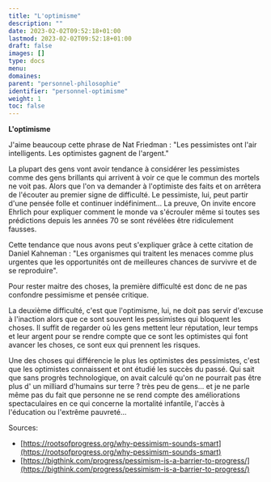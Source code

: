 ```yaml
---
title: "L'optimisme"
description: ""
date: 2023-02-02T09:52:18+01:00
lastmod: 2023-02-02T09:52:18+01:00
draft: false
images: []
type: docs
menu:
domaines:
parent: "personnel-philosophie"
identifier: "personnel-optimisme"
weight: 1
toc: false
---
```


**L'optimisme**

J'aime beaucoup cette phrase de Nat Friedman : "Les pessimistes ont l'air intelligents. Les optimistes gagnent de
l'argent."

La plupart des gens vont avoir tendance à considérer les pessimistes comme des gens brillants qui arrivent à voir ce que
le commun des mortels ne voit pas. Alors que l'on va demander à l'optimiste des faits et on arrêtera de l'écouter au
premier signe de difficulté. Le pessimiste, lui, peut partir d'une pensée folle et continuer indéfiniment... La preuve,
On invite encore Ehrlich pour expliquer comment le monde va s'écrouler même si toutes ses prédictions depuis les années
70 se sont révélées être ridiculement fausses.

Cette tendance que nous avons peut s'expliquer grâce à cette citation de Daniel Kahneman : "Les organismes qui traitent
les menaces comme plus urgentes que les opportunités ont de meilleures chances de survivre et de se reproduire".

Pour rester maitre des choses, la première difficulté est donc de ne pas confondre pessimisme et pensée critique.

La deuxième difficulté, c'est que l'optimisme, lui, ne doit pas servir d'excuse à l'inaction alors que ce sont souvent
les pessimistes qui bloquent les choses. Il suffit de regarder où les gens mettent leur réputation, leur temps et leur
argent pour se rendre compte que ce sont les optimistes qui font avancer les choses, ce sont eux qui prennent les
risques.

Une des choses qui différencie le plus les optimistes des pessimistes, c'est que les optimistes connaissent et ont
étudié les succès du passé. Qui sait que sans progrès technologique, on avait calculé qu'on ne pourrait pas être plus d'
un milliard d'humains sur terre ? très peu de gens... et je ne parle même pas du fait que personne ne se rend compte des
améliorations spectaculaires en ce qui concerne la mortalité infantile, l'accès à l'éducation ou l'extrême pauvreté...

Sources:

- [https://rootsofprogress.org/why-pessimism-sounds-smart](https://rootsofprogress.org/why-pessimism-sounds-smart)
- [https://bigthink.com/progress/pessimism-is-a-barrier-to-progress/](https://bigthink.com/progress/pessimism-is-a-barrier-to-progress/)





